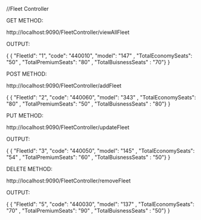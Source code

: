 //Fleet Controller

GET METHOD:

http://localhost:9090/FleetController/viewAllFleet

OUTPUT:

{ { "FleetId": "1", "code": "440010",  "model": "147" , "TotalEconomySeats": "50" , "TotalPremiumSeats": "80" , "TotalBuisnessSeats" : "70"} }


POST METHOD:

http://localhost:9090/FleetController/addFleet

{ { "FleetId": "2", "code": "440060",  "model": "343" , "TotalEconomySeats": "80" , "TotalPremiumSeats": "50" , "TotalBuisnessSeats" : "80"} }

 PUT METHOD:
 
http://localhost:9090/FleetController/updateFleet

OUTPUT:

{ { "FleetId": "3", "code": "440050",  "model": "145" , "TotalEconomySeats": "54" , "TotalPremiumSeats": "60" , "TotalBuisnessSeats" : "50"} }



DELETE METHOD:

http://localhost:9090/FleetController/removeFleet

OUTPUT:

{ { "FleetId": "5", "code": "440030",  "model": "137" , "TotalEconomySeats": "70" , "TotalPremiumSeats": "90" , "TotalBuisnessSeats" : "50"} }


